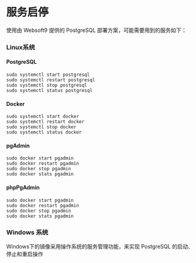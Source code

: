 # 服务启停

使用由 Websoft9 提供的 PostgreSQL 部署方案，可能需要用到的服务如下：

### Linux系统

#### PostgreSQL
```shell
sudo systemctl start postgresql
sudo systemctl restart postgresql
sudo systemctl stop postgresql
sudo systemctl status postgresql
```

#### Docker

```shell
sudo systemctl start docker
sudo systemctl restart docker
sudo systemctl stop docker
sudo systemctl status docker
```

#### pgAdmin

```shell
sudo docker start pgadmin
sudo docker restart pgadmin
sudo docker stop pgadmin
sudo docker stats pgadmin
```


#### phpPgAdmin

```shell
sudo docker start pgadmin
sudo docker restart pgadmin
sudo docker stop pgadmin
sudo docker stats pgadmin
```

### Windows 系统

Windows下的镜像采用操作系统的服务管理功能，来实现 PostgreSQL 的启动、停止和重启操作